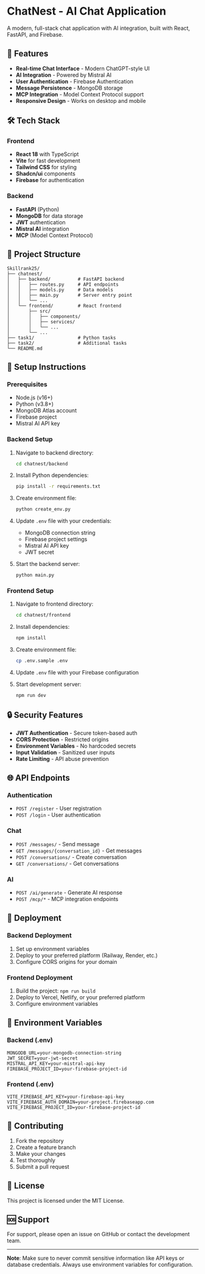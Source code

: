 # ChatNest - AI Chat Application

A modern, full-stack chat application with AI integration, built with React, FastAPI, and Firebase.

## 🚀 Features

- **Real-time Chat Interface** - Modern ChatGPT-style UI
- **AI Integration** - Powered by Mistral AI
- **User Authentication** - Firebase Authentication
- **Message Persistence** - MongoDB storage
- **MCP Integration** - Model Context Protocol support
- **Responsive Design** - Works on desktop and mobile

## 🛠️ Tech Stack

### Frontend
- **React 18** with TypeScript
- **Vite** for fast development
- **Tailwind CSS** for styling
- **Shadcn/ui** components
- **Firebase** for authentication

### Backend
- **FastAPI** (Python)
- **MongoDB** for data storage
- **JWT** authentication
- **Mistral AI** integration
- **MCP** (Model Context Protocol)

## 📁 Project Structure

```
Skillrank25/
├── chatnest/
│   ├── backend/          # FastAPI backend
│   │   ├── routes.py     # API endpoints
│   │   ├── models.py     # Data models
│   │   ├── main.py       # Server entry point
│   │   └── ...
│   └── frontend/         # React frontend
│       ├── src/
│       │   ├── components/
│       │   ├── services/
│       │   └── ...
│       └── ...
├── task1/                # Python tasks
├── task2/                # Additional tasks
└── README.md
```

## 🔧 Setup Instructions

### Prerequisites
- Node.js (v16+)
- Python (v3.8+)
- MongoDB Atlas account
- Firebase project
- Mistral AI API key

### Backend Setup
1. Navigate to backend directory:
   ```bash
   cd chatnest/backend
   ```

2. Install Python dependencies:
   ```bash
   pip install -r requirements.txt
   ```

3. Create environment file:
   ```bash
   python create_env.py
   ```

4. Update `.env` file with your credentials:
   - MongoDB connection string
   - Firebase project settings
   - Mistral AI API key
   - JWT secret

5. Start the backend server:
   ```bash
   python main.py
   ```

### Frontend Setup
1. Navigate to frontend directory:
   ```bash
   cd chatnest/frontend
   ```

2. Install dependencies:
   ```bash
   npm install
   ```

3. Create environment file:
   ```bash
   cp .env.sample .env
   ```

4. Update `.env` file with your Firebase configuration

5. Start development server:
   ```bash
   npm run dev
   ```

## 🔒 Security Features

- **JWT Authentication** - Secure token-based auth
- **CORS Protection** - Restricted origins
- **Environment Variables** - No hardcoded secrets
- **Input Validation** - Sanitized user inputs
- **Rate Limiting** - API abuse prevention

## 🌐 API Endpoints

### Authentication
- `POST /register` - User registration
- `POST /login` - User authentication

### Chat
- `POST /messages/` - Send message
- `GET /messages/{conversation_id}` - Get messages
- `POST /conversations/` - Create conversation
- `GET /conversations/` - Get conversations

### AI
- `POST /ai/generate` - Generate AI response
- `POST /mcp/*` - MCP integration endpoints

## 🚀 Deployment

### Backend Deployment
1. Set up environment variables
2. Deploy to your preferred platform (Railway, Render, etc.)
3. Configure CORS origins for your domain

### Frontend Deployment
1. Build the project: `npm run build`
2. Deploy to Vercel, Netlify, or your preferred platform
3. Configure environment variables

## 📝 Environment Variables

### Backend (.env)
```env
MONGODB_URL=your-mongodb-connection-string
JWT_SECRET=your-jwt-secret
MISTRAL_API_KEY=your-mistral-api-key
FIREBASE_PROJECT_ID=your-firebase-project-id
```

### Frontend (.env)
```env
VITE_FIREBASE_API_KEY=your-firebase-api-key
VITE_FIREBASE_AUTH_DOMAIN=your-project.firebaseapp.com
VITE_FIREBASE_PROJECT_ID=your-firebase-project-id
```

## 🤝 Contributing

1. Fork the repository
2. Create a feature branch
3. Make your changes
4. Test thoroughly
5. Submit a pull request

## 📄 License

This project is licensed under the MIT License.

## 🆘 Support

For support, please open an issue on GitHub or contact the development team.

---

**Note**: Make sure to never commit sensitive information like API keys or database credentials. Always use environment variables for configuration. 